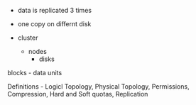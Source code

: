 
* data is replicated 3 times
* one copy on differnt disk

* cluster
    * nodes
        * disks
 
blocks - data units

Definitions - Logicl Topology, Physical Topology, Permissions, Compression, Hard and Soft quotas, Replication
